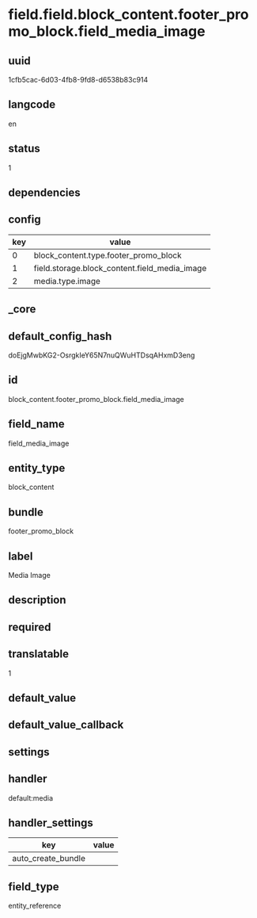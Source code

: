 # field.field.block_content.footer_promo_block.field_media_image

## uuid
1cfb5cac-6d03-4fb8-9fd8-d6538b83c914

## langcode
en

## status
1

## dependencies

## config
|key|value|
|-|-|
|0|block_content.type.footer_promo_block|
|1|field.storage.block_content.field_media_image|
|2|media.type.image|


## _core

## default_config_hash
doEjgMwbKG2-OsrgkIeY65N7nuQWuHTDsqAHxmD3eng

## id
block_content.footer_promo_block.field_media_image

## field_name
field_media_image

## entity_type
block_content

## bundle
footer_promo_block

## label
Media Image

## description


## required


## translatable
1

## default_value


## default_value_callback


## settings

## handler
default:media

## handler_settings
|key|value|
|-|-|
|auto_create_bundle||


## field_type
entity_reference

